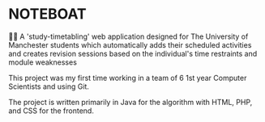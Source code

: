 # NOTEBOAT
📔⛵ A 'study-timetabling' web application designed for The University of Manchester students which automatically adds their scheduled activities and creates revision sessions based on the individual's time restraints and module weaknesses

This project was my first time working in a team of 6 1st year Computer Scientists and using Git.

The project is written primarily in Java for the algorithm with HTML, PHP, and CSS for the frontend.
